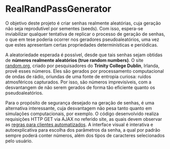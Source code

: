 # RealRandPassGenerator

O objetivo deste projeto é criar senhas realmente aleatórias, cuja geração não seja reprodutível por sementes (seeds). Com isso, espera-se inviabilizar qualquer tentativa de 
replicar o processo de geração de senhas, o que em tese poderia ocorrer nos geradores pseudoaleatórios, uma vez que estes apresentam certas propriedades determinísticas e periódicas.    

A aleatoriedade esperada é possível, desde que tais senhas sejam obtidas de **números realmente aleatórios (true random numbers)**. O site [random.org](https://www.random.org/),
criado por pesquisadores do **Trinity College Dublin**, Irlanda, provê esses números. Eles são gerados por processamento computacional de ondas de rádio, oriundas de uma fonte
de entropia curiosa: ruídos atmosféricos capturados. Por isso, são números imprevisíveis, com a desvantangem de não serem gerados de forma tão eficiente quanto os pseudoaleatórios.

Para o propósito de segurança desejado na geração de senhas, é uma alternativa interessante, cuja desvantagem não pesa tanto quanto em simulações computacionais, por exemplo. 
O código desenvolvido realiza requisições HTTP GET via AJAX no referido site, as quais devem observar as [regras para clientes automatizados](https://www.random.org/clients/).
A interface visual é interativa e autoexplicativa para escolha dos parâmetros da senha, a qual por padrão sempre poderá conter números, além dos tipos de caracteres selecionados
pelo usuário.



